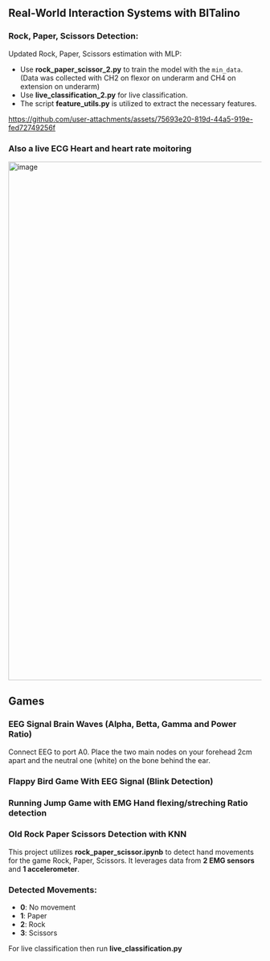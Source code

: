 ## Real-World Interaction Systems with BITalino


### Rock, Paper, Scissors Detection:
Updated Rock, Paper, Scissors estimation with MLP:
- Use **rock_paper_scissor_2.py** to train the model with the `min_data`. (Data was collected with CH2 on flexor on underarm and CH4 on extension on underarm)
- Use **live_classification_2.py** for live classification.
- The script **feature_utils.py** is utilized to extract the necessary features.


https://github.com/user-attachments/assets/75693e20-819d-44a5-919e-fed72749256f



### Also a live ECG Heart and heart rate moitoring
<img width="1505" height="1032" alt="image" src="https://github.com/user-attachments/assets/a5180275-dcb0-4175-a417-26fc99783f4f" />


## Games

### EEG Signal Brain Waves (Alpha, Betta, Gamma and Power Ratio)
Connect EEG to port A0. Place the two main nodes on your forehead 2cm apart and the neutral one (white) on the bone behind the ear.


### Flappy Bird Game With EEG Signal (Blink Detection)


### Running Jump Game with EMG Hand flexing/streching Ratio detection



### Old Rock Paper Scissors Detection with KNN
This project utilizes **rock_paper_scissor.ipynb** to detect hand movements for the game Rock, Paper, Scissors. It leverages data from **2 EMG sensors** and **1 accelerometer**.

### Detected Movements:
- **0**: No movement
- **1**: Paper
- **2**: Rock
- **3**: Scissors

For live classification then run **live_classification.py**
